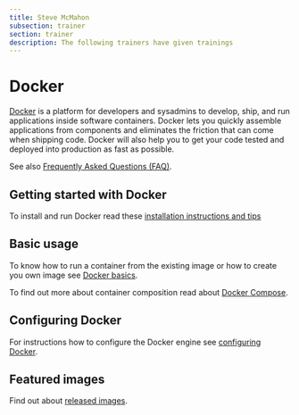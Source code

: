 ```yaml
---
title: Steve McMahon
subsection: trainer
section: trainer
description: The following trainers have given trainings
---
```


# Docker

[Docker](https://www.docker.com) is a platform for developers and sysadmins to develop, ship, and run applications inside software containers. Docker lets you quickly assemble applications from components and eliminates the friction that can come when shipping code. Docker will also help you to get your code tested and deployed into production as fast as possible.

See also [Frequently Asked Questions (FAQ)](http://docs.docker.com/misc/faq).

## Getting started with Docker

To install and run Docker read these [installation instructions and tips](/tools/docker/docker-installation.html)

## Basic usage

To know how to run a container from the existing image or how to create you own image see [Docker basics](/tools/docker/docker-usage.html).

To find out more about container composition read about [Docker Compose](/tools/docker/compose.html).

## Configuring Docker

For instructions how to configure the Docker engine see [configuring Docker](/tools/docker/docker-configuration.html).

## Featured images

Find out about [released images](/tools/docker/docker-images.html).
